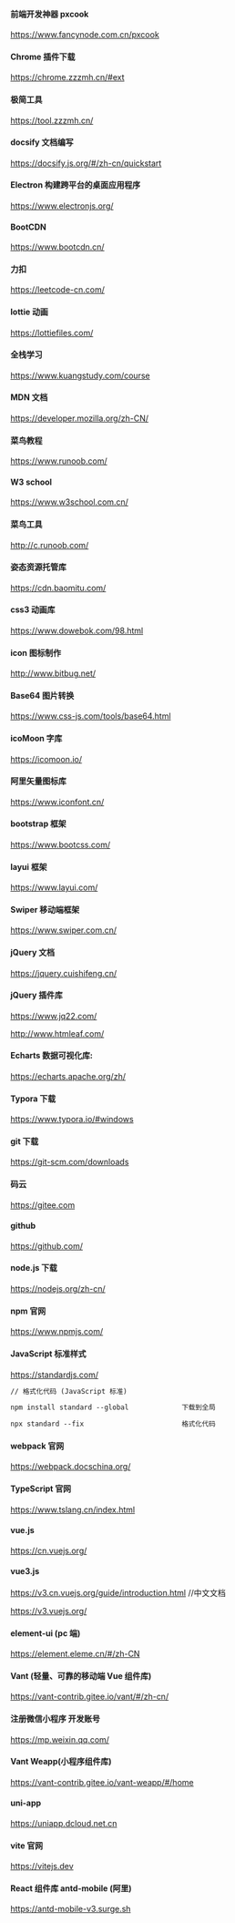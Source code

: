 #### 前端开发神器 pxcook

https://www.fancynode.com.cn/pxcook

#### Chrome 插件下载

https://chrome.zzzmh.cn/#ext

#### 极简工具

https://tool.zzzmh.cn/

#### docsify 文档编写

https://docsify.js.org/#/zh-cn/quickstart

#### Electron 构建跨平台的桌面应用程序

https://www.electronjs.org/

#### BootCDN

https://www.bootcdn.cn/

#### 力扣

https://leetcode-cn.com/

#### lottie 动画

https://lottiefiles.com/

#### 全栈学习

https://www.kuangstudy.com/course

#### MDN 文档

https://developer.mozilla.org/zh-CN/

#### 菜鸟教程

https://www.runoob.com/

#### W3 school

https://www.w3school.com.cn/

#### 菜鸟工具

http://c.runoob.com/

#### 姿态资源托管库

https://cdn.baomitu.com/

#### css3 动画库

https://www.dowebok.com/98.html

#### icon 图标制作

http://www.bitbug.net/

#### Base64 图片转换

https://www.css-js.com/tools/base64.html

#### icoMoon 字库

https://icomoon.io/

#### 阿里矢量图标库

https://www.iconfont.cn/

#### bootstrap 框架

https://www.bootcss.com/

#### layui 框架

https://www.layui.com/

#### Swiper 移动端框架

https://www.swiper.com.cn/

#### jQuery 文档

https://jquery.cuishifeng.cn/

#### jQuery 插件库

https://www.jq22.com/

http://www.htmleaf.com/

#### Echarts 数据可视化库:

https://echarts.apache.org/zh/

#### Typora 下载

https://www.typora.io/#windows

#### git 下载

https://git-scm.com/downloads

#### 码云

https://gitee.com

#### github

https://github.com/

#### node.js 下载

https://nodejs.org/zh-cn/

#### npm 官网

https://www.npmjs.com/

#### JavaScript 标准样式

https://standardjs.com/

```txt
// 格式化代码 (JavaScript 标准)

npm install standard --global             下载到全局

npx standard --fix                        格式化代码
```

#### webpack 官网

https://webpack.docschina.org/

#### TypeScript 官网

https://www.tslang.cn/index.html

#### vue.js

https://cn.vuejs.org/

#### vue3.js

https://v3.cn.vuejs.org/guide/introduction.html //中文文档

https://v3.vuejs.org/

#### element-ui (pc 端)

https://element.eleme.cn/#/zh-CN

#### Vant (轻量、可靠的移动端 Vue 组件库)

https://vant-contrib.gitee.io/vant/#/zh-cn/

#### 注册微信小程序 开发账号

https://mp.weixin.qq.com/

#### Vant Weapp(小程序组件库)

https://vant-contrib.gitee.io/vant-weapp/#/home

#### uni-app

https://uniapp.dcloud.net.cn

#### vite 官网

https://vitejs.dev

#### React 组件库 antd-mobile (阿里)

https://antd-mobile-v3.surge.sh
